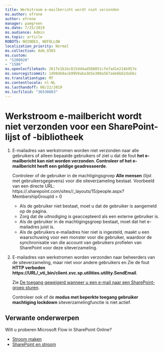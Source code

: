 ```yaml
---
title: Werkstroom e-mailbericht wordt niet verzonden
ms.author: efrene
author: efrene
manager: pamgreen
ms.date: 7/25/2019
ms.audience: Admin
ms.topic: article
ROBOTS: NOINDEX, NOFOLLOW
localization_priority: Normal
ms.collection: Adm_O365
ms.custom:
- "5200020"
- "1586"
ms.openlocfilehash: 261fe1b1bc815dd4ad568051cfefad1e214b957e
ms.sourcegitcommit: 1d98db8acb9959aba3b5e308a567ade6b62da56c
ms.translationtype: MT
ms.contentlocale: nl-NL
ms.lasthandoff: 08/22/2019
ms.locfileid: "36530863"
---
```

# <a name="workflow-email-is-not-being-sent-for-a-sharepoint-list-or-library"></a>Werkstroom e-mailbericht wordt niet verzonden voor een SharePoint-lijst of -bibliotheek

1. E-mailadres van werkstromen worden niet verzonden naar alle gebruikers of alleen bepaalde gebruikers of ziet u dat de fout **het e-mailbericht kan niet worden verzonden. Controleer of het e-mailbericht heeft een geldige geadresseerde**.

    Controleer of de gebruiker in de machtigingsgroep **Alle mensen** (lijst met gebruikersgegevens) voor die siteverzameling bestaat.  Voorbeeld van een directe URL: https://<tenant>.sharepoint.com/sites/<sitename>/_layouts/15/people.aspx? MembershipGroupId = 0

    - Als de gebruiker niet bestaat, moet u dat de gebruiker is aangemeld op de pagina. 
    - Zorg dat de uitnodiging is geaccepteerd als een externe gebruiker is.
    - Als de gebruiker in de machtigingsgroep bestaat, moet dat het e-mailadres juist is.
    - Als de gebruikers e-mailadres hier niet is ingesteld, maakt u een waarschuwing voor een monster voor die gebruiker, waardoor de synchronisatie van die account van gebruikers profielen van SharePoint voor deze siteverzameling.
 
2. E-mailadres van werkstromen worden verzonden naar beheerders van de siteverzameling, maar niet voor andere gebruikers en Zie de fout **HTTP verboden <span>https:</span>//URL/_vti_bin/client.xvc.sp.utilities.utility.SendEmail**.
 

    Zie [De toegang geweigerd wanneer u een e-mail naar een SharePoint-groep sturen](https://docs.microsoft.com/sharepoint/support/sharing-and-permissions/access-denied-when-send-an-email-to-groups).

    Controleer ook of de **modus met beperkte toegang gebruiker machtiging lockdown** siteverzamelingfunctie is niet actief.


## <a name="related-topics"></a>Verwante onderwerpen
Wilt u proberen Microsoft Flow in SharePoint Online?
- [Stroom maken](https://support.office.com/article/Create-a-flow-for-a-list-or-library-in-SharePoint-Online-or-OneDrive-for-Business-a9c3e03b-0654-46af-a254-20252e580d01) 
- [SharePoint en stroom](https://flow.microsoft.com/blog/sharepoint-and-flow/) 


